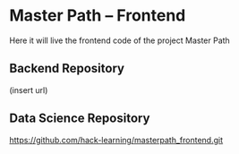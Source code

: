 # Master Path – Frontend
Here it will live the frontend code of the project Master Path

## Backend Repository
(insert url)

## Data Science Repository
https://github.com/hack-learning/masterpath_frontend.git
